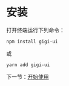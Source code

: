 # 安装

打开终端运行下列命令：

```
npm install gigi-ui
```

或

```
yarn add gigi-ui
```

下一节：[开始使用](#/doc/get-started)